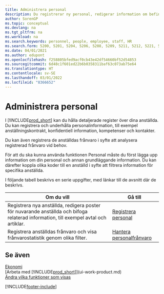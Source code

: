 ```yaml
---
title: Administrera personal
description: Du registrerar ny personal, redigerar information om befintlig personal och registrerar och analyserar frånvaro.
author: SorenGP
ms.topic: conceptual
ms.devlang: na
ms.tgt_pltfrm: na
ms.workload: na
ms.search.keywords: personnel, people, employee, staff, HR
ms.search.form: 5200, 5201, 5204, 5206, 5208, 5209, 5211, 5212, 5221, 5228
ms.date: 04/01/2021
ms.author: edupont
ms.openlocfilehash: f258805bfed9acf0cb43e42df54660bf52d54853
ms.sourcegitcommit: 6d48c1f601ed22b6b0358311baf63c073ab75e64
ms.translationtype: HT
ms.contentlocale: sv-SE
ms.lasthandoff: 03/01/2022
ms.locfileid: "8366652"
---
```

# <a name="manage-human-resources"></a>Administrera personal

I [!INCLUDE[prod_short](includes/prod_short.md)] kan du hålla detaljerade register över dina anställda. Du kan registrera och underhålla personalinformation, till exempel anställningskontrakt, konfidentiell information, kompetenser och kontakter.

Du kan även registrera de anställdas frånvaro i syfte att analysera registrerad frånvaro vid behov.

För att du ska kunna använda funktionen Personal måste du först lägga upp information om din personal och annan grundläggande information. Du kan därefter koppla olika koder till en anställd i syfte att filtrera information för specifika anställda.

I följande tabell beskrivs en serie uppgifter, med länkar till de avsnitt där de beskrivs.

| Om du vill | Gå till |
| --- | --- |
| Registrera nya anställda, redigera poster för nuvarande anställda och bifoga relaterad information, till exempel avtal och artiklar. |[Registrera personal](hr-how-register-employees.md) |
| Registrera anställdas frånvaro och visa frånvarostatistik genom olika filter. |[Hantera personalfrånvaro](hr-how-manage-absence.md) |

## <a name="see-also"></a>Se även

[Ekonomi](finance.md)  
[Arbeta med [!INCLUDE[prod_short](includes/prod_short.md)]](ui-work-product.md)  
[Ändra vilka funktioner som visas](ui-experiences.md)        


[!INCLUDE[footer-include](includes/footer-banner.md)]
